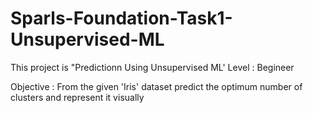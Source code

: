 # Sparls-Foundation-Task1-Unsupervised-ML

This project is "Predictionn Using Unsupervised ML' Level : Begineer

Objective : From the given 'Iris' dataset predict the optimum number of clusters and represent it visually
